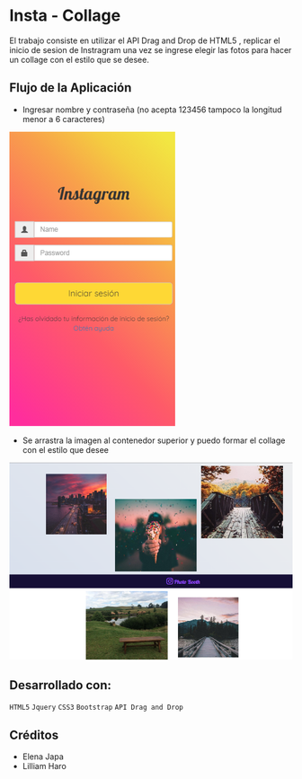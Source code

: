 # Insta - Collage

El trabajo consiste en utilizar el API Drag and Drop de HTML5 , replicar el inicio de sesion de Instragram una vez se ingrese elegir las fotos
para hacer un collage con el estilo que se desee.

## Flujo de la Aplicación

* Ingresar nombre y contraseña (no acepta 123456 tampoco la longitud menor a 6 caracteres)

![inicio](assets/images/pantalla1.PNG)

* Se arrastra la imagen al contenedor superior y puedo formar el collage con el estilo que desee

![collage](assets/images/pantalla2.PNG)

## Desarrollado con:

`HTML5` `Jquery` `CSS3` `Bootstrap` `API Drag and Drop`

##  Créditos
* Elena Japa
* Lilliam Haro
